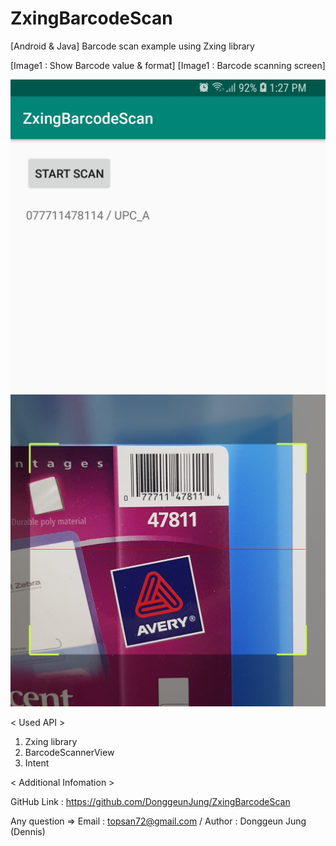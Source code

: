 # ZxingBarcodeScan

[Android & Java] Barcode scan example using Zxing library

[Image1 : Show Barcode value & format]
[Image1 : Barcode scanning screen]

<div>
<img src="https://github.com/DonggeunJung/ZxingBarcodeScan/blob/master/ZxingBarcodeScan_Capture01.jpg?raw=true height="400px"></img>
<img src="https://github.com/DonggeunJung/ZxingBarcodeScan/blob/master/ZxingBarcodeScan_Capture02.jpg?raw=true height="400px"></img>
</div>


< Used API >
1. Zxing library
2. BarcodeScannerView
3. Intent


< Additional Infomation >

GitHub Link : https://github.com/DonggeunJung/ZxingBarcodeScan

Any question => Email : topsan72@gmail.com / Author : Donggeun Jung (Dennis)
